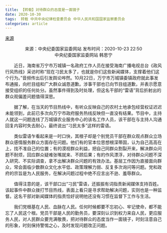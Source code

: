 ```yaml
---
title: 【转载】对待群众的态度是一面镜子
date: 2020-10-30
tags:  转载 中共中央纪律检查委员会 中华人民共和国国家监察委员会
categories: article
---
```


[来源](http://www.ccdi.gov.cn/pl/202010/t20201023_227836.html)

<center>来源：中央纪委国家监委网站   发布时间：2020-10-23 22:50</center>

<center>中央纪委国家监委网站 韩思宁</center>

　　近日，海南省万宁市万城镇一名政府工作人员在接受海南广播电视总台《政风行风热线》采访时称“现在刁民太多了，也就是你们这些新闻媒体，支撑着他们这个行为。”音频传出后引发舆论哗然。10月22日，万宁市万城镇委镇政府就此事发布通报，向栏目组和广大群众诚恳道歉。涉事干部也已向节目组道歉，并表示愿意接受组织的任何处分。虽然事件得到及时处理，但这名干部的“雷语”背后折射出的群众观偏差问题值得深思。

　　据了解，在当天的节目热线中，有听众反映自己的农村土地承包经营权证迟迟未能领到，此前已多次向万宁市政府服务热线反映但一直没有结果。节目中，主持人就这一问题连线了万城镇农业服务中心的该名工作人员，该干部在与主持人沟通回复内容时失去耐心，最终说出“刁民太多”这样的雷语。

　　类似雷语乍看起来是一时口快，其根子却是个别党员干部在群众观点群众立场群众感情服务群众方面存在问题。他们有的官本位思想根深蒂固，认为自己高高在上，找不准自己的位置；有的漠视群众利益，把自己同群众割裂开来，解决群众问题不耐烦，回应群众疑难张嘴就来、不顾后果；有的作风漂浮，对待群众问题不深入研究、不实际调查，拿不出解决群众问题的有效办法。基层工作因为直接面向群众，常会面临少数群众文化水平低、政策理解力弱、反复多次询问等问题。党和政府的宗旨是为人民服务，在解决问题过程中绝不应言出不逊、羞辱群众。

　　值得注意的是，该干部口出“刁民”雷语，还振振有词指责新闻媒体支持百姓。该起事件中群众拨打节目热线，表面上看只是寻求帮助解决问题，实则也是一种监督。这名干部对新闻媒体的指责恰好说明他还没有习惯在监督下工作与生活。

　　我们党根基在人民、血脉在人民。任何时候都要不忘初心、牢记使命，都不能忘了人民这个根。党员干部是人民的勤务员，要深刻认识到权力来自人民，更应服务人民，对人民群众要充满敬畏，把对待群众的态度当作一面镜子，时刻注意自己的形象，时刻保持警惕之心，及时发现问题改正问题。